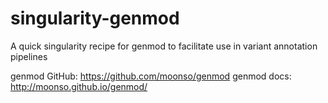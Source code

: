 # singularity-genmod
A quick singularity recipe for genmod to facilitate use in variant annotation pipelines

genmod GitHub: https://github.com/moonso/genmod
genmod docs: http://moonso.github.io/genmod/
